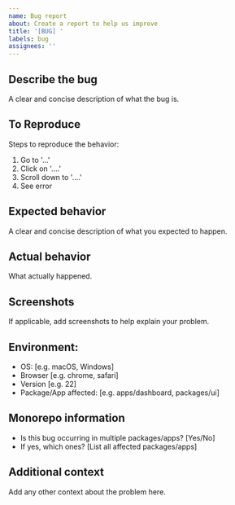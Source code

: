 ```yaml
---
name: Bug report
about: Create a report to help us improve
title: '[BUG] '
labels: bug
assignees: ''
---
```


## Describe the bug

A clear and concise description of what the bug is.

## To Reproduce

Steps to reproduce the behavior:

1. Go to '...'
2. Click on '....'
3. Scroll down to '....'
4. See error

## Expected behavior

A clear and concise description of what you expected to happen.

## Actual behavior

What actually happened.

## Screenshots

If applicable, add screenshots to help explain your problem.

## Environment:

- OS: [e.g. macOS, Windows]
- Browser [e.g. chrome, safari]
- Version [e.g. 22]
- Package/App affected: [e.g. apps/dashboard, packages/ui]

## Monorepo information

- Is this bug occurring in multiple packages/apps? [Yes/No]
- If yes, which ones? [List all affected packages/apps]

## Additional context

Add any other context about the problem here.
